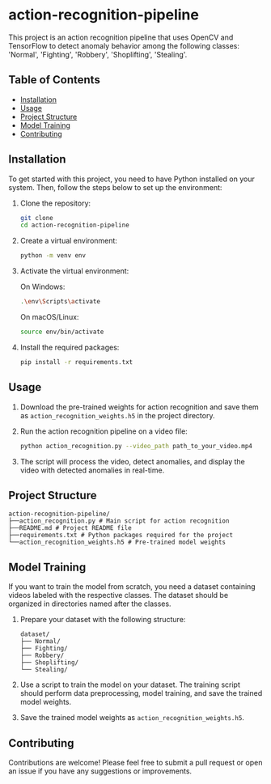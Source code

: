 # action-recognition-pipeline

This project is an action recognition pipeline that uses OpenCV and TensorFlow to detect anomaly behavior among the following classes: 'Normal', 'Fighting', 'Robbery', 'Shoplifting', 'Stealing'.

## Table of Contents
- [Installation](#installation)
- [Usage](#usage)
- [Project Structure](#project-structure)
- [Model Training](#model-training)
- [Contributing](#contributing)

## Installation

To get started with this project, you need to have Python installed on your system. Then, follow the steps below to set up the environment:

1. Clone the repository:
    ```bash
    git clone
    cd action-recognition-pipeline
    ```

2. Create a virtual environment:
    ```bash
    python -m venv env
    ```

3. Activate the virtual environment:

    On Windows:
    ```bash
    .\env\Scripts\activate
    ```

    On macOS/Linux:
    ```bash
    source env/bin/activate
    ```

4. Install the required packages:
    ```bash
    pip install -r requirements.txt
    ```

## Usage

1. Download the pre-trained weights for action recognition and save them as `action_recognition_weights.h5` in the project directory.

2. Run the action recognition pipeline on a video file:
    ```bash
    python action_recognition.py --video_path path_to_your_video.mp4
    ```

3. The script will process the video, detect anomalies, and display the video with detected anomalies in real-time.

## Project Structure
    action-recognition-pipeline/
    ├──action_recognition.py # Main script for action recognition
    ├──README.md # Project README file
    ├──requirements.txt # Python packages required for the project
    └──action_recognition_weights.h5 # Pre-trained model weights

## Model Training

If you want to train the model from scratch, you need a dataset containing videos labeled with the respective classes. The dataset should be organized in directories named after the classes.

1. Prepare your dataset with the following structure:
    ```
    dataset/
    ├── Normal/
    ├── Fighting/
    ├── Robbery/
    ├── Shoplifting/
    └── Stealing/
    ```

2. Use a script to train the model on your dataset. The training script should perform data preprocessing, model training, and save the trained model weights.

3. Save the trained model weights as `action_recognition_weights.h5`.

## Contributing

Contributions are welcome! Please feel free to submit a pull request or open an issue if you have any suggestions or improvements.

